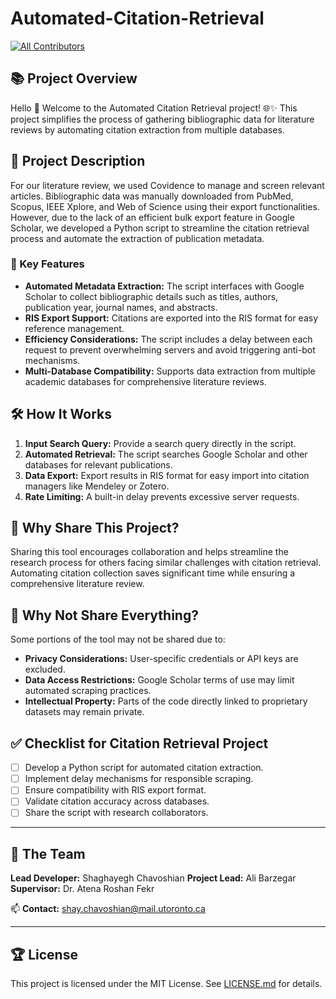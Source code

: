 # Automated-Citation-Retrieval


<!-- ALL-CONTRIBUTORS-BADGE:START - Do not remove or modify this section -->
[![All Contributors](https://img.shields.io/badge/all_contributors-1-orange.svg?style=flat-square)](#contributors-)
<!-- ALL-CONTRIBUTORS-BADGE:END -->

## 📚 Project Overview
Hello 👋
Welcome to the Automated Citation Retrieval project! 🌐✨
This project simplifies the process of gathering bibliographic data for literature reviews by automating citation extraction from multiple databases.

## 📖 Project Description
For our literature review, we used Covidence to manage and screen relevant articles. Bibliographic data was manually downloaded from PubMed, Scopus, IEEE Xplore, and Web of Science using their export functionalities. However, due to the lack of an efficient bulk export feature in Google Scholar, we developed a Python script to streamline the citation retrieval process and automate the extraction of publication metadata.

### 🎯 Key Features
- **Automated Metadata Extraction:** The script interfaces with Google Scholar to collect bibliographic details such as titles, authors, publication year, journal names, and abstracts.
- **RIS Export Support:** Citations are exported into the RIS format for easy reference management.
- **Efficiency Considerations:** The script includes a delay between each request to prevent overwhelming servers and avoid triggering anti-bot mechanisms.
- **Multi-Database Compatibility:** Supports data extraction from multiple academic databases for comprehensive literature reviews.

## 🛠️ How It Works
1. **Input Search Query:** Provide a search query directly in the script.
2. **Automated Retrieval:** The script searches Google Scholar and other databases for relevant publications.
3. **Data Export:** Export results in RIS format for easy import into citation managers like Mendeley or Zotero.
4. **Rate Limiting:** A built-in delay prevents excessive server requests.

## 🚀 Why Share This Project?
Sharing this tool encourages collaboration and helps streamline the research process for others facing similar challenges with citation retrieval. Automating citation collection saves significant time while ensuring a comprehensive literature review.

## 🚫 Why Not Share Everything?
Some portions of the tool may not be shared due to:
- **Privacy Considerations:** User-specific credentials or API keys are excluded.
- **Data Access Restrictions:** Google Scholar terms of use may limit automated scraping practices.
- **Intellectual Property:** Parts of the code directly linked to proprietary datasets may remain private.

## ✅ Checklist for Citation Retrieval Project
- [ ] Develop a Python script for automated citation extraction.
- [ ] Implement delay mechanisms for responsible scraping.
- [ ] Ensure compatibility with RIS export format.
- [ ] Validate citation accuracy across databases.
- [ ] Share the script with research collaborators.

---

## 👥 The Team
**Lead Developer:** Shaghayegh Chavoshian
**Project Lead:** Ali Barzegar
**Supervisor:** Dr. Atena Roshan Fekr


📫 **Contact:** [shay.chavoshian@mail.utoronto.ca](mailto:shay.chavoshian@mail.utoronto.ca)

---

## 🏆 License
This project is licensed under the MIT License. See [LICENSE.md](LICENSE.md) for details.

